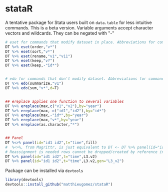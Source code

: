 stataR
======

A tentative package for Stata users built on `data.table`
for less intuitive commands. This is a beta version. Variable arguments accept character vectors and wildcards. They can be negated with "-"

````R
# eset for commands that modify dataset in place. Abbreviations for command names are allowed.
DT %>% eset(order,"v*")
DT %>% eset(sort,"v*")
DT %>% eset(rename,"v1","v11")
DT %>% eset(keep,"v?")
DT %>% eset(keep,-"id*")


# edo for commands that don't modify dataset. Abbreviations for command names are allowed.
DT %>% edo(summarize,"v1")
DT %>% edo(sum,"v*",d=T)


## ereplace applies one function to several variables
DT %>% ereplace(max,c("v1","v2"),by="year")
DT %>% ereplace(max,-c("id1","id2"),by="id*")
DT %>% ereplace(max,-"id*",by="year")
DT %>% ereplace(max,"v*",by="year")
DT %>% ereplace(as.character,"*")


## Panel
DT %<>% panel(id="id1 id2",t="time",fill)
#  %<>%, from Magrittr, is just equivalent to DT <- DT %>% panel(id="id1 id2",t="time",fill)
# Reassignment is needed rows cannot be dropped/created by reference in data.table (for now)
DT %>% panel(id="id1 id2",t="time",L3.v2)
DT %>% panel(id="id1 id2",t="time",L3.v2,gen="L3_v2")
````



Package can be installed via `devtools`

````R
library(devtools)
devtools::install_github("matthieugomez/stataR")
````
